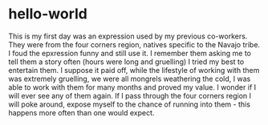# hello-world
This is my first day was an expression used by my previous co-workers. They were from the four corners region, natives specific to the Navajo tribe. I foud the epxression funny and still use it. I remember them asking me to tell them a story often (hours were long and gruelling) I tried my best to entertain them. I suppose it paid off, while the lifestyle of working with them was extremely gruelling, we were all mongrels weathering the cold, I was able to work with them for many months and proved my value. I wonder if I will ever see any of them again. If I pass through the four corners region I will poke around, expose myself to the chance of running into them - this happens more often than one would expect.
